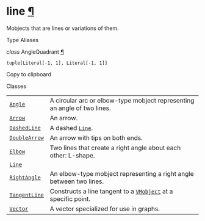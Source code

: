 # line [¶](https://docs.manim.community/en/stable/reference/manim.mobject.geometry.line.html\#module-manim.mobject.geometry.line "Link to this heading")

Mobjects that are lines or variations of them.

Type Aliases

_class_ AngleQuadrant [¶](https://docs.manim.community/en/stable/reference/manim.mobject.geometry.line.html#manim.mobject.geometry.line.AngleQuadrant "Link to this definition")

```
tuple[Literal[-1, 1], Literal[-1, 1]]

```

Copy to clipboard

Classes

|     |     |
| --- | --- |
| [`Angle`](https://docs.manim.community/en/stable/reference/manim.mobject.geometry.line.Angle.html#manim.mobject.geometry.line.Angle "manim.mobject.geometry.line.Angle") | A circular arc or elbow-type mobject representing an angle of two lines. |
| [`Arrow`](https://docs.manim.community/en/stable/reference/manim.mobject.geometry.line.Arrow.html#manim.mobject.geometry.line.Arrow "manim.mobject.geometry.line.Arrow") | An arrow. |
| [`DashedLine`](https://docs.manim.community/en/stable/reference/manim.mobject.geometry.line.DashedLine.html#manim.mobject.geometry.line.DashedLine "manim.mobject.geometry.line.DashedLine") | A dashed [`Line`](https://docs.manim.community/en/stable/reference/manim.mobject.geometry.line.Line.html#manim.mobject.geometry.line.Line "manim.mobject.geometry.line.Line"). |
| [`DoubleArrow`](https://docs.manim.community/en/stable/reference/manim.mobject.geometry.line.DoubleArrow.html#manim.mobject.geometry.line.DoubleArrow "manim.mobject.geometry.line.DoubleArrow") | An arrow with tips on both ends. |
| [`Elbow`](https://docs.manim.community/en/stable/reference/manim.mobject.geometry.line.Elbow.html#manim.mobject.geometry.line.Elbow "manim.mobject.geometry.line.Elbow") | Two lines that create a right angle about each other: L-shape. |
| [`Line`](https://docs.manim.community/en/stable/reference/manim.mobject.geometry.line.Line.html#manim.mobject.geometry.line.Line "manim.mobject.geometry.line.Line") |  |
| [`RightAngle`](https://docs.manim.community/en/stable/reference/manim.mobject.geometry.line.RightAngle.html#manim.mobject.geometry.line.RightAngle "manim.mobject.geometry.line.RightAngle") | An elbow-type mobject representing a right angle between two lines. |
| [`TangentLine`](https://docs.manim.community/en/stable/reference/manim.mobject.geometry.line.TangentLine.html#manim.mobject.geometry.line.TangentLine "manim.mobject.geometry.line.TangentLine") | Constructs a line tangent to a [`VMobject`](https://docs.manim.community/en/stable/reference/manim.mobject.types.vectorized_mobject.VMobject.html#manim.mobject.types.vectorized_mobject.VMobject "manim.mobject.types.vectorized_mobject.VMobject") at a specific point. |
| [`Vector`](https://docs.manim.community/en/stable/reference/manim.mobject.geometry.line.Vector.html#manim.mobject.geometry.line.Vector "manim.mobject.geometry.line.Vector") | A vector specialized for use in graphs. |